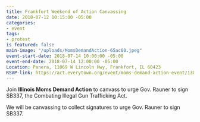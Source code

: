 ```yaml
---
title: Frankfort Weekend of Action Canvassing
date: 2018-07-12 10:15:00 -05:00
categories:
- event
tags:
- protest
is featured: false
main-image: "/uploads/MomsDemandAction-65ac60.jpeg"
event-start-date: 2018-07-14 10:00:00 -05:00
event-end-date: 2018-07-14 12:00:00 -05:00
Location: Panera, 11069 W Lincoln Hwy, Frankfort, IL 60423
RSVP-link: https://act.everytown.org/event/moms-demand-action-event/13053/signup/?source=&akid=&zip=
---
```


Join **Illinois Moms Demand Action** to canvass to urge Gov. Rauner to sign SB337, the Combating Illegal Gun Trafficking Act. 

We will be canvassing to collect signatures to urge Gov. Rauner to sign SB337.